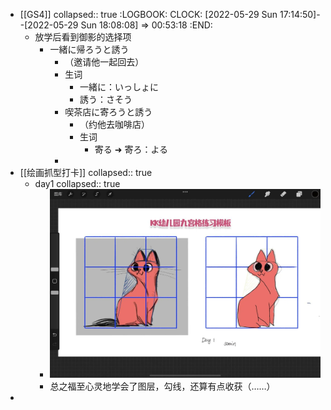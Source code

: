 - [[GS4]]
  collapsed:: true
  :LOGBOOK:
  CLOCK: [2022-05-29 Sun 17:14:50]--[2022-05-29 Sun 18:08:08] =>  00:53:18
  :END:
	- 放学后看到御影的选择项
		- 一緒に帰ろうと誘う
			- （邀请他一起回去）
			- 生词
				- 一緒に：いっしょに
				- 誘う：さそう
			- 喫茶店に寄ろうと誘う
				- （约他去咖啡店）
				- 生词
					- 寄る ➜ 寄ろ：よる
			-
- [[绘画抓型打卡]]
  collapsed:: true
	- day1
	  collapsed:: true
		- ![image.png](../assets/image_1653836612548_0.png)
		- 总之福至心灵地学会了图层，勾线，还算有点收获（……）
-